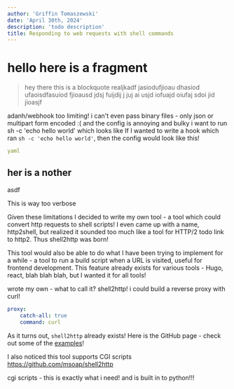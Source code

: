 ```yaml
---
author: 'Griffin Tomaszewski'
date: 'April 30th, 2024'
description: 'todo description'
title: Responding to web requests with shell commands
---
```


# hello here is a fragment

> hey there this is a blockquote realjkadf jasiodufjioau dhasiod ufaoisdfasuiod fjioausd jdsj fuijdij  j juj ai usjd iofuajd oiufaj sdoi jid jioasjf 


adanh/webhook
    too limiting! i can't even pass binary files - only json or multipart form encoded :( and the config is annoying and bulky
    i want to run sh -c 'echo hello world'
    which looks like
If I wanted to write a hook which ran `sh -c 'echo hello world'`, then the config would look like this!

```yaml
yaml
```

## her is a nother

asdf


This is way too verbose

Given these limitations I decided to write my own tool - a tool which could convert http requests to shell scripts! I even came up with a name, http2shell, but realized it sounded too much like a tool for HTTP/2 todo link to http2. Thus shell2http was born!

This tool would also be able to do what I have been trying to implement for a while - a tool to run a build script when a URL is visited, useful for frontend development. This feature already exists for various tools - Hugo, react, blah blah blah, but I wanted it for all tools!

wrote my own - what to call it? shell2http!
    i could build a reverse proxy with curl!
```yaml
proxy:
    catch-all: true
    command: curl
```

As it turns out, `shell2http` already exists! Here is the GitHub page - check out some of the [examples](https://github.com/msoap/shell2http#examples)!

I also noticed this tool supports CGI scripts
https://github.com/msoap/shell2http

cgi scripts - this is exactly what i need! and is built in to python!!!
